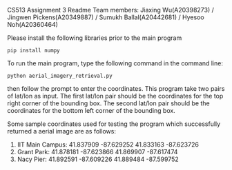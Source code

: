 CS513 Assignment 3 Readme
Team members:  Jiaxing Wu(A20398273) /  Jingwen Pickens(A20349887) / Sumukh Ballal(A20442681) / Hyesoo Noh(A20360464)

Please install the following libraries prior to the main program
```
pip install numpy
```


To run the main program, type the following command in the command line:
```
python aerial_imagery_retrieval.py
```
then follow the prompt to enter the coordinates.  This program take two pairs of lat/lon as input.  The first lat/lon pair should be the coordinates for the top right corner of the bounding box.  The second lat/lon pair should be the coordinates for the bottom left corner of the bounding box.  


Some sample coordinates used for testing the program which successfully returned a aerial image are as follows:
1. IIT Main Campus: 41.837909 -87.629252  41.833163 -87.623726   
2. Grant Park: 41.878181 -87.623866  41.869907 -87.617474
3. Nacy Pier: 41.892591 -87.609226 41.889484 -87.599752
